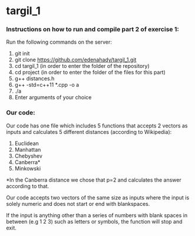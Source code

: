 # targil_1
### Instructions on how to run and compile part 2 of exercise 1:
Run the following commands on the server:
1. git init
2. git clone https://github.com/edenahady/targil_1.git
3. cd targil_1 (in order to enter the folder of the repository)
4. cd project (in order to enter the folder of the files for this part)
5. g++ distances.h
6. g++ -std=c++11 *.cpp -o a
7. ./a
8. Enter arguments of your choice

### Our code:
Our code has one file which includes 5 functions that accepts 2 vectors as inputs and calculates 5 different distances (according to Wikipedia):
1. Euclidean
2. Manhattan
3. Chebyshev
4. Canberra*
5. Minkowski


*In the Canberra distance we chose that p=2 and calculates the answer according to that.

Our code accepts two vectors of the same size as inputs where the input is solely numeric and does not start or end with blankspaces.

If the input is anything other than a series of numbers with blank spaces in between (e.g 1 2 3) such as letters or symbols, the function will stop and exit.
